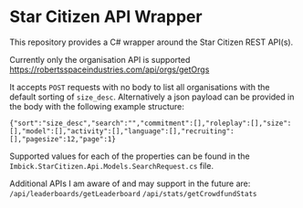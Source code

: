 # Star Citizen API Wrapper

This repository provides a C# wrapper around the Star Citizen REST API(s).

Currently only the organisation API is supported https://robertsspaceindustries.com/api/orgs/getOrgs

It accepts `POST` requests with no body to list all organisations with the default sorting of `size_desc`. Alternatively a json payload can be provided in the body with the following example structure:

`{"sort":"size_desc","search":"","commitment":[],"roleplay":[],"size":[],"model":[],"activity":[],"language":[],"recruiting":[],"pagesize":12,"page":1}`

Supported values for each of the properties can be found in the `Imbick.StarCitizen.Api.Models.SearchRequest.cs` file.

Additional APIs I am aware of and may support in the future are:
`/api/leaderboards/getLeaderboard`
`/api/stats/getCrowdfundStats`